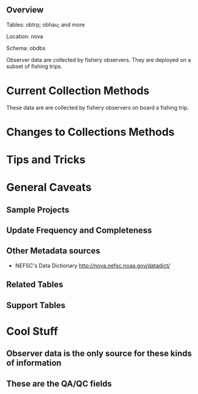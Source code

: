## Overview

Tables: obtrp; obhau; and more  

Location: nova

Schema: obdbs

Observer data are collected by fishery observers. They are deployed on a subset of fishing trips.  
        
# Current Collection Methods
These data are are collected by fishery observers on board a fishing trip.

# Changes to Collections Methods

# Tips and Tricks


# General Caveats


## Sample Projects

## Update Frequency and Completeness


## Other Metadata sources
+ NEFSC's Data Dictionary  http://nova.nefsc.noaa.gov/datadict/


## Related Tables


## Support Tables

# Cool Stuff

##  Observer data is the only source for these kinds of information


## These are the QA/QC fields 


